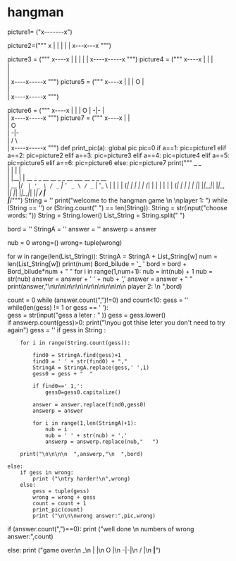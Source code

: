 # hangman

picture1= ("x-------x")

picture2=("""     x
     |
     |
     |
     |
     | 
 x---x---x """)

picture3 = ("""      x----x
      |
      |
      |
      |
      | 
 x----x-----x """)
picture4 = ("""      x----x
      |    |
      |    
      |    
      |    
      | 
 x----x-----x """)
picture5 = ("""      x----x
      |    |
      |    O
      |    
      |    
      | 
 x----x-----x """)

picture6 = ("""      x----x
      |    |
      |    O
      |   -|-
      |    
      | 
 x----x-----x """)
picture7 = ("""      x----x
      |    |   
      |    O   
      |   -|-  
      |   / \  
      | 
 x----x-----x   """)
def print_pic(a):
    global pic
    pic=0
    if a==1:
        pic=picture1
    elif a==2:
        pic=picture2
    elif a==3:
        pic=picture3
    elif a==4:
        pic=picture4
    elif a==5:
        pic=picture5
    elif a==6:
        pic=picture6
    else:
        pic=picture7
print("""  _    _                                         
 | |  | |                                        
 | |__| | __ _ _ __   __ _ _ __ ___   __ _ _ __  
 |  __  |/ _` | '_ \ / _` | '_ ` _ \ / _` | '_ \ 
 | |  | | (_| | | | | (_| | | | | | | (_| | | | |
 |_|  |_|\__,_|_| |_|\__, |_| |_| |_|\__,_|_| |_|
                      __/ |                      
                     |___/""")
String = ''
print("welcome to the hangman game \n \nplayer 1: ")
while (String == '') or (String.count(" ") == len(String)):
     String = str(input("choose words: "))
String = String.lower()
List_String = String.split(" ")

bord = ''
StringA = ''
answer = ''
answerp = answer

nub = 0
wrong=()
wrong= tuple(wrong)

for w in range(len(List_String)):
    StringA = StringA + List_String[w]
    num = len(List_String[w])
    print(num)
    Bord_bilude = '_  '
    bord = bord + Bord_bilude*num + "  "
    for i in range(1,num+1):
        nub = int(nub) + 1
        nub = str(nub)
        answer =  answer + ' ' + nub + ','
    answer = answer + "  "
print(answer,"\n\n\n\n\n\n\n\n\n\n\n\n\n\n player 2: \n  ",bord)

count = 0
while (answer.count(",")!=0) and count<10:
    gess = ''
    while(len(gess) != 1 or gess == ' '):  
        gess = str(input("gess a leter : " ))
        gess = gess.lower()         
        if answerp.count(gess)>0:
            print("\nyou got thise leter you don't need to try again")
            gess = ''
    if gess in String :
                  
        for i in range(String.count(gess)):
                 
            find0 = StringA.find(gess)+1
            find0 = ' ' + str(find0) + ","
            StringA = StringA.replace(gess,' ',1)
            gess0 = gess + "  "
                          
            if find0==' 1,':
                gess0=gess0.capitalize()
                         
            answer = answer.replace(find0,gess0)
            answerp = answer
                        
            for i in range(1,len(StringA)+1):
                nub = i
                nub = ' ' + str(nub) + ','
                answerp = answerp.replace(nub,"   ")
                  
        print("\n\n\n\n  ",answerp,"\n  ",bord)

    else:
        if gess in wrong:
            print ("\ntry harder!\n",wrong)  
        else:
            gess = tuple(gess)
            wrong = wrong + gess
            count = count + 1
            print_pic(count)
            print ("\n\n\nwrong answer:",pic,wrong)  

if (answer.count(",")==0):
    print ("well done \n numbers of wrong answer:",count)   

else:
    print ("game over:\n    _\n   | |\n   O |\n  -|-|\n  / \|\n   __|__")

